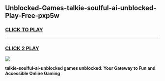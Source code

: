 
## Unblocked-Games-talkie-soulful-ai-unblocked-Play-Free-pxp5w
<h3>
<a href="https://premium76.site?title=talkie-soulful-ai-unblocked&ref=22A">CLICK TO PLAY</a></h3>
<hr>

<h3>
<a href="https://premium76.site?title=talkie-soulful-ai-unblocked&ref=22A">CLICK 2 PLAY</a>
  
</h3>

<a href="https://premium76.site?title=talkie-soulful-ai-unblocked&ref=22A"><img src="https://clearcache.store/games.png"></a>


**talkie-soulful-ai-unblocked games unblocked: Your Gateway to Fun and Accessible Online Gaming**
